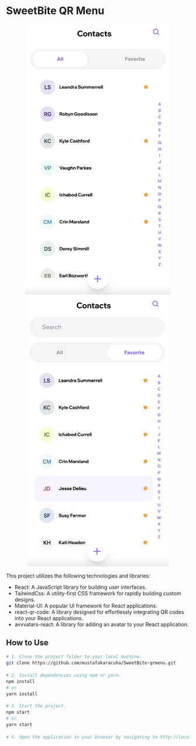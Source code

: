 # SweetBite QR Menu

<p align="center">
  <img src="https://github.com/mustafakaracuha/contacts-list/blob/main/src/assets/images/all.png" alt="Home" width="400" />
  <img src="https://github.com/mustafakaracuha/contacts-list/blob/main/src/assets/images/favorite.png" alt="Detail" width="390" />
</p>

This project utilizes the following technologies and libraries:

- React: A JavaScript library for building user interfaces.
- TailwindCss: A utility-first CSS framework for rapidly building custom designs.
- Material-UI: A popular UI framework for React applications.
- react-qr-code: A library designed for effortlessly integrating QR codes into your React applications.
- avvvatars-react: A library for adding an avatar to your React application.

## How to Use

```bash
# 1. Clone the project folder to your local machine.
git clone https://github.com/mustafakaracuha/SweetBite-qrmenu.git

# 2. Install dependencies using npm or yarn.
npm install
# or
yarn install

# 3. Start the project.
npm start
# or
yarn start

# 4. Open the application in your browser by navigating to http://localhost:5173.
